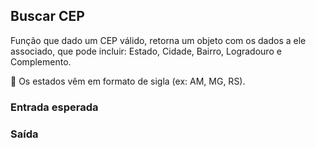 ## Buscar CEP

Função que dado um CEP válido, retorna um objeto com os dados a ele associado, que pode incluir: Estado, Cidade, Bairro, Logradouro e Complemento.

📌 Os estados vêm em formato de sigla (ex: AM, MG, RS).

### Entrada esperada

### Saída
